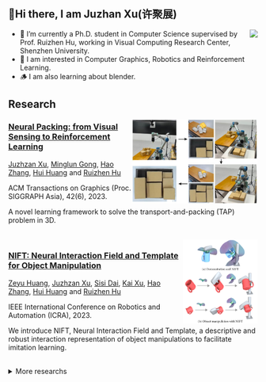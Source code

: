 ## 👋Hi there, I am Juzhan Xu(许聚展)
<!-- ### 你好👋，我是许聚展 -->


<!-- ######################################################## -->
<img align='right' height='120' src = "https://github-readme-stats.vercel.app/api/top-langs/?username=Juzhan&layout=compact">

- 🔭 I’m currently a Ph.D. student in Computer Science supervised by Prof. Ruizhen Hu, working in Visual Computing Research Center, Shenzhen University.
- 🌱 I am interested in Computer Graphics, Robotics and Reinforcement Learning.
- 🪵 I am also learning about blender.


## Research

<img align='right' height='170' src="./assets/tapnet++/img.jpg" alt="图片" />

### [Neural Packing: from Visual Sensing to Reinforcement Learning](https://vcc.tech/research/2023/TAPNet++)

<a href="http://juzhan.github.io">Juzhzan Xu</a>, 
<a href="http://socs.uoguelph.ca/~minglun/">Minglun Gong</a>, 
<a href="http://www.cs.sfu.ca/~haoz/">Hao Zhang</a>, 
<a href="http://vcc.szu.edu.cn/~huihuang/">Hui Huang</a> and 
<a href="https://csse.szu.edu.cn/staff/ruizhenhu/index.htm">Ruizhen Hu</a>

ACM Transactions on Graphics (Proc. SIGGRAPH Asia), 42(6), 2023.
<p>A novel learning framework to solve the transport-and-packing (TAP) problem in 3D.</p>
<br/>


<!-- ######################################################## -->

<img align='right' height='170' src="./assets/nift/img.png" alt="图片" />

### [NIFT: Neural Interaction Field and Template for Object Manipulation](https://vcc.tech/research/2023/NIFT)

<a href="https://zzilch.github.io/">Zeyu Huang</a>, 
<a href="http://juzhan.github.io">Juzhzan Xu</a>, 
<a href="#">Sisi Dai</a>, 
<a href="http://kevinkaixu.net/">Kai Xu</a>, 
<a href="http://www.cs.sfu.ca/~haoz/">Hao Zhang</a>, 
<a href="http://vcc.szu.edu.cn/~huihuang/">Hui Huang</a> and 
<a href="https://csse.szu.edu.cn/staff/ruizhenhu/index.htm">Ruizhen Hu</a>

IEEE International Conference on Robotics and Automation (ICRA), 2023.
<p>We introduce NIFT, Neural Interaction Field and Template, a descriptive and robust interaction representation of object manipulations to facilitate imitation learning.</p>
<br/>

<details>
<summary>More researchs</summary>

<!-- ######################################################## -->
<img align='right' height='170' src="./assets/ibs_grasp/img.jpg" alt="图片" />

### [Learning High-DOF Reaching-and-Grasping via Dynamic Representation of Gripper-Object Interaction](https://vcc.tech/research/2022/Grasping)

<a href="https://qijinshe.github.io/">Qijin She</a>, 
<a href="https://csse.szu.edu.cn/staff/ruizhenhu/index.htm">Ruizhen Hu</a>, 
<a href="http://juzhan.github.io">Juzhzan Xu</a>, 
<a href="#">Min Liu</a>, 
<a href="http://kevinkaixu.net/">Kai Xu</a> and 
<a href="http://vcc.szu.edu.cn/~huihuang/">Hui Huang</a>

ACM Transactions on Graphics (Proc. SIGGRAPH), 41(4): 97, 2022.
<p>We approach the problem of high-DOF reaching-and-grasping via learning joint planning of grasp and motion with deep reinforcement learning.</p>
<br/>


<!-- ######################################################## -->
<img align='right' height='170' src="./assets/upright/img.png" alt="图片" />

### [UprightRL: Upright Orientation Estimation of 3D Shapes via Reinforcement Learning](https://vcc.tech/research/2021/UprightRL)

<a href="#">Luanmin Chen</a>, 
<a href="http://juzhan.github.io">Juzhzan Xu</a>, 
<a href="#">Chuan Wang</a>, 
<a href="https://brotherhuang.github.io/">Haibin Huang</a>, 
<a href="http://vcc.szu.edu.cn/~huihuang/">Hui Huang</a> and 
<a href="https://csse.szu.edu.cn/staff/ruizhenhu/index.htm">Ruizhen Hu</a>

Computer Graphics Forum (Proc. Pacific Graphics), 2021.
<p>In this paper, we study the problem of 3D shape upright orientation estimation from the perspective of reinforcement learning.</p>
<br/>

<!-- ######################################################## -->
<img align='right' height='170' src="./assets/starglyph/img.png" alt="图片" />

### [Shape-driven Coordinate Ordering for Star Glyph Sets via Reinforcement Learning](https://vcc.tech/research/2021/STAR)

<a href="https://csse.szu.edu.cn/staff/ruizhenhu/index.htm">Ruizhen Hu</a>, 
<a href="#">Bin Chen</a>, 
<a href="http://juzhan.github.io">Juzhzan Xu</a>, 
<a href="http://people.scs.carleton.ca/~olivervankaick/index.html">Oliver van Kaick</a>, 
<a href="https://www.cgmi.uni-konstanz.de/">Oliver Deussen</a> and 
<a href="http://vcc.szu.edu.cn/~huihuang/">Hui Huang</a>

IEEE Transactions on Visualization and Computer Graphics, 2021.
<p>We present a neural optimization model trained with reinforcement learning to solve the coordinate ordering problem for sets of star glyphs.</p>
<br/>


<!-- ######################################################## -->
<img align='right' height='170' src="./assets/tapnet/img.png" alt="图片" />

### [TAP-Net: Transport-and-Pack using Reinforcement Learning](https://vcc.tech/research/2020/TAP)

<a href="https://csse.szu.edu.cn/staff/ruizhenhu/index.htm">Ruizhen Hu</a>, 
<a href="http://juzhan.github.io">Juzhzan Xu</a>, 
<a href="#">Bin Chen</a>, 
<a href="http://socs.uoguelph.ca/~minglun/">Minglun Gong</a>, 
<a href="http://www.cs.sfu.ca/~haoz/">Hao Zhang</a> and 
<a href="http://vcc.szu.edu.cn/~huihuang/">Hui Huang</a>

ACM Transactions on Graphics (Proc. SIGGRAPH Asia), 42(6), 2020.
<p>We introduce the transport-and-pack (TAP) problem, a frequently encountered instance of real-world packing, and develop a neural optimization solution based on reinforcement learning.</p>
<br/>

</details>

